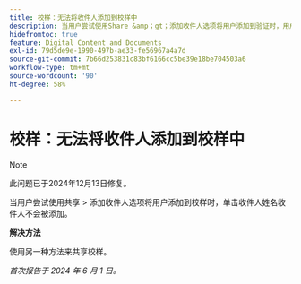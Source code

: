 ```yaml
---
title: 校样：无法将收件人添加到校样中
description: 当用户尝试使用Share &amp；gt；添加收件人选项将用户添加到验证时，用户单击其名称时不会添加收件人。
hidefromtoc: true
feature: Digital Content and Documents
exl-id: 79d5de9e-1990-497b-ae33-fe56967a4a7d
source-git-commit: 7b66d253831c83bf6166cc5be39e18be704503a6
workflow-type: tm+mt
source-wordcount: '90'
ht-degree: 58%

---
```


# 校样：无法将收件人添加到校样中

>[!NOTE]
>
>此问题已于2024年12月13日修复。

当用户尝试使用共享 > 添加收件人选项将用户添加到校样时，单击收件人姓名收件人不会被添加。

**解决方法**

使用另一种方法来共享校样。

_首次报告于 2024 年 6 月 1 日。_
